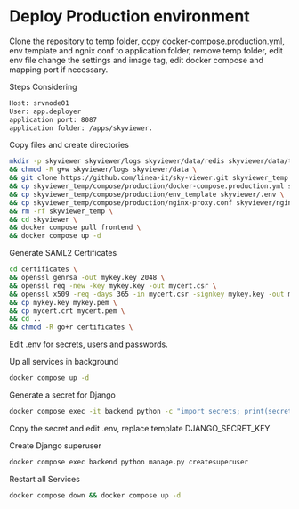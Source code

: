 # Deploy Production environment

Clone the repository to temp folder, copy docker-compose.production.yml, env template and ngnix conf to application folder, remove temp folder, edit env file change the settings and image tag, edit docker compose and mapping port if necessary.

Steps Considering 

```bash
Host: srvnode01
User: app.deployer
application port: 8087 
application folder: /apps/skyviewer.
```
Copy files and create directories

```bash
mkdir -p skyviewer skyviewer/logs skyviewer/data/redis skyviewer/data/tmp skyviewer/certificates \
&& chmod -R g+w skyviewer/logs skyviewer/data \
&& git clone https://github.com/linea-it/sky-viewer.git skyviewer_temp \
&& cp skyviewer_temp/compose/production/docker-compose.production.yml skyviewer/docker-compose.yml \ 
&& cp skyviewer_temp/compose/production/env_template skyviewer/.env \ 
&& cp skyviewer_temp/compose/production/nginx-proxy.conf skyviewer/nginx-proxy.conf
&& rm -rf skyviewer_temp \
&& cd skyviewer \
&& docker compose pull frontend \
&& docker compose up -d
```

Generate SAML2 Certificates

```bash
cd certificates \
&& openssl genrsa -out mykey.key 2048 \
&& openssl req -new -key mykey.key -out mycert.csr \
&& openssl x509 -req -days 365 -in mycert.csr -signkey mykey.key -out mycert.crt \
&& cp mykey.key mykey.pem \
&& cp mycert.crt mycert.pem \
&& cd ..
&& chmod -R go+r certificates \
```

Edit .env for secrets, users and passwords.

Up all services in background

```bash
docker compose up -d
```

Generate a secret for Django 
```bash
docker compose exec -it backend python -c "import secrets; print(secrets.token_urlsafe())"
```
Copy the secret and edit .env, replace template DJANGO_SECRET_KEY

Create Django superuser
```bash
docker compose exec backend python manage.py createsuperuser
```

Restart all Services
```bash
docker compose down && docker compose up -d
```



